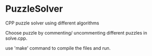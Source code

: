 # PuzzleSolver
CPP puzzle solver using different algorithms


Choose puzzle by commenting/ uncommenting different puzzles in solve.cpp. 

use 'make' command to compile the files and run.
